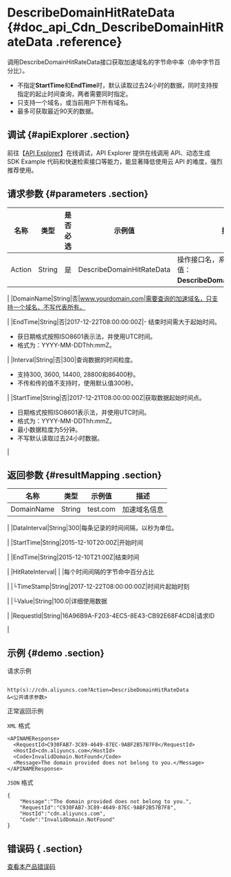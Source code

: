 # DescribeDomainHitRateData {#doc_api_Cdn_DescribeDomainHitRateData .reference}

调用DescribeDomainHitRateData接口获取加速域名的字节命中率（命中字节百分比）。

-   不指定**StartTime**和**EndTime**时，默认读取过去24小时的数据，同时支持按指定的起止时间查询，两者需要同时指定。
-   只支持一个域名，或当前用户下所有域名。
-   最多可获取最近90天的数据。

## 调试 {#apiExplorer .section}

前往【[API Explorer](https://api.aliyun.com/#product=Cdn&api=DescribeDomainHitRateData)】在线调试，API Explorer 提供在线调用 API、动态生成 SDK Example 代码和快速检索接口等能力，能显著降低使用云 API 的难度，强烈推荐使用。

## 请求参数 {#parameters .section}

|名称|类型|是否必选|示例值|描述|
|--|--|----|---|--|
|Action|String|是|DescribeDomainHitRateData|操作接口名，系统规定参数。取值：**DescribeDomainHitRateData**。

 |
|DomainName|String|否|www.yourdomain.com|需要查询的加速域名，只支持一个域名，不写代表所有。

 |
|EndTime|String|否|2017-12-22T08:00:00:00Z|-   结束时间需大于起始时间。
-   获日期格式按照ISO8601表示法，并使用UTC时间。
-   格式为：YYYY-MM-DDThh:mmZ。

 |
|Interval|String|否|300|查询数据的时间粒度。

 -   支持300, 3600, 14400, 28800和86400秒。
-   不传和传的值不支持时，使用默认值300秒。

 |
|StartTime|String|否|2017-12-21T08:00:00:00Z|获取数据起始时间点。

 -   日期格式按照ISO8601表示法，并使用UTC时间。
-   格式为：YYYY-MM-DDThh:mmZ。
-   最小数据粒度为5分钟。
-   不写默认读取过去24小时数据。

 |

## 返回参数 {#resultMapping .section}

|名称|类型|示例值|描述|
|--|--|---|--|
|DomainName|String|test.com|加速域名信息

 |
|DataInterval|String|300|每条记录的时间间隔，以秒为单位。

 |
|StartTime|String|2015-12-10T20:00Z|开始时间

 |
|EndTime|String|2015-12-10T21:00Z|结束时间

 |
|HitRateInterval| | |每个时间间隔的字节命中百分占比

 |
|└TimeStamp|String|2017-12-22T08:00:00:00Z|时间片起始时刻

 |
|└Value|String|100.0|详细使用数据

 |
|RequestId|String|16A96B9A-F203-4EC5-8E43-CB92E68F4CD8|请求ID

 |

## 示例 {#demo .section}

请求示例

``` {#request_demo}

http(s)://cdn.aliyuncs.com?Action=DescribeDomainHitRateData
&<公共请求参数>

```

正常返回示例

`XML` 格式

``` {#xml_return_success_demo}
<APINAMEResponse>
  <RequestId>C930FAB7-3C89-4649-87EC-9ABF2B57B7F8</RequestId>
  <HostId>cdn.aliyuncs.com</HostId>
  <Code>InvalidDomain.NotFound</Code>
  <Message>The domain provided does not belong to you.</Message>
</APINAMEResponse>

```

`JSON` 格式

``` {#json_return_success_demo}
{
	"Message":"The domain provided does not belong to you.",
	"RequestId":"C930FAB7-3C89-4649-87EC-9ABF2B57B7F8",
	"HostId":"cdn.aliyuncs.com",
	"Code":"InvalidDomain.NotFound"
}
```

## 错误码 { .section}

[查看本产品错误码](https://error-center.aliyun.com/status/product/Cdn)

